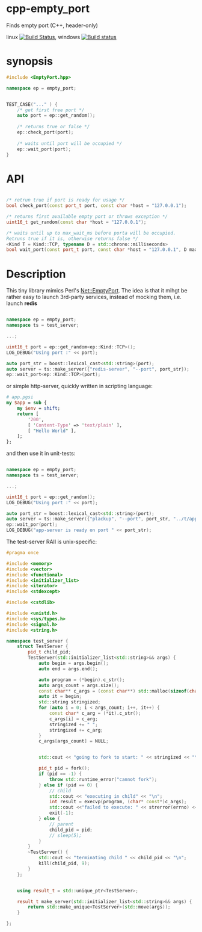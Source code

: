 # cpp-empty_port

Finds empty port (C++, header-only)

linux [![Build Status](https://travis-ci.org/basiliscos/cpp-empty_port.png)](https://travis-ci.org/basiliscos/cpp-empty_port.png), windows [![Build status](https://ci.appveyor.com/api/projects/status/7lqgpi6kf8ajyd50?svg=true)](https://ci.appveyor.com/project/basiliscos/cpp-empty-port)

# synopsis

```cpp
#include <EmptyPort.hpp>

namespace ep = empty_port;


TEST_CASE("..." ) {
    /* get first free port */
    auto port = ep::get_random();
    
    /* returns true or false */
    ep::check_port(port);
    
    /* waits until port will be occupied */
    ep::wait_port(port);
}    
```

# API

```cpp

/* retrun true if port is ready for usage */
bool check_port(const port_t port, const char *host = "127.0.0.1");

/* returns first available empty port or throws exception */
uint16_t get_random(const char *host = "127.0.0.1");

/* waits until up to max_wait_ms before porta will be occupied. 
Retruns true if it is, otherwise returns false */
<Kind T = Kind::TCP, typename D = std::chrono::milliseconds>
bool wait_port(const port_t port, const char *host = "127.0.0.1", D max_wait = D(500))
```

# Description

This tiny library mimics Perl's [Net::EmptyPort](https://metacpan.org/pod/Net::EmptyPort). The idea is that it mihgt be rather easy to launch 3rd-party services, instead of mocking them, i.e. launch **redis**

```cpp

namespace ep = empty_port;
namespace ts = test_server;

...;

uint16_t port = ep::get_random<ep::Kind::TCP>();
LOG_DEBUG("Using port :" << port);

auto port_str = boost::lexical_cast<std::string>(port);
auto server = ts::make_server({"redis-server", "--port", port_str});
ep::wait_port<ep::Kind::TCP>(port);


```

or simple http-server, quickly written in scripting language:

```perl
# app.pgsi
my $app = sub {
    my $env = shift;
    return [
        '200',
        [ 'Content-Type' => 'text/plain' ],
        [ "Hello World" ],
    ];
};

```

and then use it in unit-tests:

```cpp

namespace ep = empty_port;
namespace ts = test_server;

...;

uint16_t port = ep::get_random();
LOG_DEBUG("Using port :" << port);

auto port_str = boost::lexical_cast<std::string>(port);
auto server = ts::make_server({"plackup", "--port", port_str, "../t/app.psgi"} );
ep::wait_por(port);
LOG_DEBUG("app-server is ready on port " << port_str);

```

The test-server RAII is unix-specific:

```cpp
#pragma once

#include <memory>
#include <vector>
#include <functional>
#include <initializer_list>
#include <iterator>
#include <stdexcept>

#include <cstdlib>

#include <unistd.h>
#include <sys/types.h>
#include <signal.h>
#include <string.h>

namespace test_server {
    struct TestServer {
        pid_t child_pid;
        TestServer(std::initializer_list<std::string>&& args) {
            auto begin = args.begin();
            auto end = args.end();

            auto program = (*begin).c_str();
            auto args_count = args.size();
            const char** c_args = (const char**) std::malloc(sizeof(char*) * (args_count + 1));
            auto it = begin;
            std::string stringized;
            for (auto i = 0; i < args_count; i++, it++) {
                const char* c_arg = (*it).c_str();
                c_args[i] = c_arg;
                stringized += " ";
                stringized += c_arg;
            }
            c_args[args_count] = NULL;


            std::cout << "going to fork to start: " << stringized << "\n";

            pid_t pid = fork();
            if (pid == -1) {
                throw std::runtime_error("cannot fork");
            } else if (pid == 0) {
                // child
                std::cout << "executing in child" << "\n";
                int result = execvp(program, (char* const*)c_args);
                std::cout <<"failed to execute: " << strerror(errno) << "\n";
                exit(-1);
            } else {
                // parent
                child_pid = pid;
                // sleep(5);
            }
        }
        ~TestServer() {
            std::cout << "terminating child " << child_pid << "\n";
            kill(child_pid, 9);
        }
    };


    using result_t = std::unique_ptr<TestServer>;

    result_t make_server(std::initializer_list<std::string>&& args) {
        return std::make_unique<TestServer>(std::move(args));
    }

};
```


